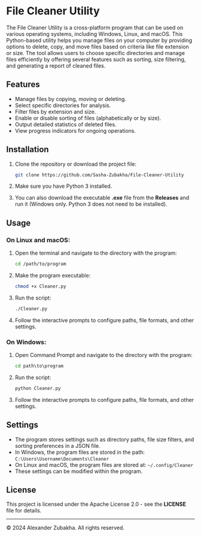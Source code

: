 # File Cleaner Utility

The File Cleaner Utility is a cross-platform program that can be used on various operating systems, including Windows, Linux, and macOS. This Python-based utility helps you manage files on your computer by providing options to delete, copy, and move files based on criteria like file extension or size. The tool allows users to choose specific directories and manage files efficiently by offering several features such as sorting, size filtering, and generating a report of cleaned files.

## Features

- Manage files by copying, moving or deleting.
- Select specific directories for analysis.
- Filter files by extension and size.
- Enable or disable sorting of files (alphabetically or by size).
- Output detailed statistics of deleted files.
- View progress indicators for ongoing operations.

## Installation

1. Clone the repository or download the project file:
    ```bash
    git clone https://github.com/Sasha-Zubakha/File-Cleaner-Utility
    ```

2. Make sure you have Python 3 installed.

3. You can also download the executable **.exe** file from the **Releases** and run it (Windows only. Python 3 does not need to be installed).

## Usage

### On Linux and macOS:

1. Open the terminal and navigate to the directory with the program:
    ```bash
    cd /path/to/program
    ```

2. Make the program executable:
    ```bash
    chmod +x Cleaner.py
    ```

3. Run the script:
    ```bash
    ./Cleaner.py
    ```

4. Follow the interactive prompts to configure paths, file formats, and other settings.

### On Windows:

1. Open Command Prompt and navigate to the directory with the program:
    ```cmd
    cd path\to\program
    ```

2. Run the script:
    ```cmd
    python Cleaner.py
    ```

3. Follow the interactive prompts to configure paths, file formats, and other settings.

## Settings

- The program stores settings such as directory paths, file size filters, and sorting preferences in a JSON file.
- In Windows, the program files are stored in the path: `C:\Users\Username\Documents\Cleaner`
- On Linux and macOS, the program files are stored at: `~/.config/Cleaner`
- These settings can be modified within the program.

## License

This project is licensed under the Apache License 2.0 - see the **LICENSE** file for details.

---

© 2024 Alexander Zubakha. All rights reserved.
